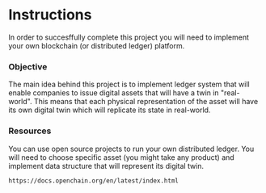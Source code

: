 # Instructions
In order to succesffully complete this project you will need to implement your own blockchain (or distributed ledger) platform. 

### Objective
The main idea behind this project is to implement ledger system that will enable companies to issue digital assets that will have a twin in "real-world".
This means that each physical representation of the asset will have its own digital twin which will replicate its state in real-world.


### Resources
You can use open source projects to run your own distributed ledger. You will need to choose specific asset (you might take any product) and 
implement data structure that will represent its digital twin.

```
https://docs.openchain.org/en/latest/index.html
```


